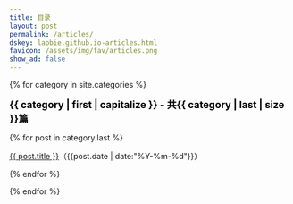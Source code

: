 ```yaml
---
title: 目录
layout: post
permalink: /articles/
dskey: laobie.github.io-articles.html
favicon: /assets/img/fav/articles.png
show_ad: false
---
```


{% for category in site.categories %}
<div class="divider"></div>
<div class="category-item">
    <div class="category-title" style="color:black; font-weight:bold; font-size: 125%">
        {{ category | first | capitalize }} - 共{{ category | last | size }}篇
    </div>
    <!-- <div class="category-count">{{ category | last | size }}</div> -->
</div>

{% for post in category.last %}
<div class="article-item">
    <div class="article-title">
        <a href="{{ post.url }}" target="_blank">{{ post.title }}</a>（<span class="article-date">{{post.date | date:"%Y-%m-%d"}}）</span>
    </div>
</div>

{% endfor %}
<br />

{% endfor %}
